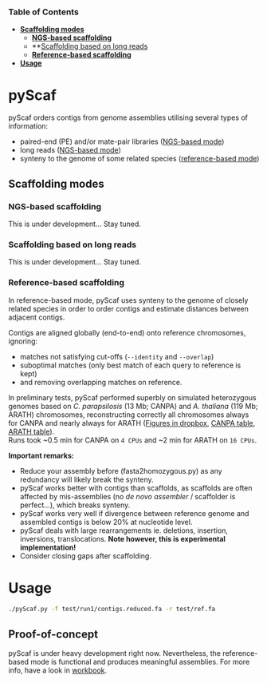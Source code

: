 ### Table of Contents
- **[Scaffolding modes](#scaffolding-modes)**
  - **[NGS-based scaffolding](#ngs-based-scaffolding)**
  - **[Scaffolding based on long reads](#scaffolding-based-on-long-reads)
  - **[Reference-based scaffolding](#reference-based-scaffolding)**
- **[Usage](#usage)**

# pyScaf

pyScaf orders contigs from genome assemblies utilising several types of information:
- paired-end (PE) and/or mate-pair libraries ([NGS-based mode](#ngs-based-scaffolding))
- long reads ([NGS-based mode](#scaffolding-based-on-long-reads))
- synteny to the genome of some related species ([reference-based mode](#reference-based-scaffolding))

## Scaffolding modes

### NGS-based scaffolding
This is under development... Stay tuned. 

### Scaffolding based on long reads
This is under development... Stay tuned.

### Reference-based scaffolding
In reference-based mode, pyScaf uses synteny to the genome of closely related species in order to order contigs and estimate distances between adjacent contigs.

Contigs are aligned globally (end-to-end) onto reference chromosomes, ignoring:
- matches not satisfying cut-offs (`--identity` and `--overlap`)
- suboptimal matches (only best match of each query to reference is kept) 
- and removing overlapping matches on reference. 

In preliminary tests, pyScaf performed superbly on simulated heterozygous genomes based on *C. parapsilosis* (13 Mb; CANPA) and *A. thaliana* (119 Mb; ARATH) chromosomes, reconstructing correctly all chromosomes always for CANPA and nearly always for ARATH ([Figures in dropbox](https://www.dropbox.com/sh/bb7lwggo40xrwtc/AAAZ7pByVQQQ-WhUXZVeJaZVa/pyScaf?dl=0), [CANPA table](https://docs.google.com/spreadsheets/d/1InBExy-qKDLj-upd8tlPItVSKc4mLepZjZxB31ii9OY/edit#gid=2036953672), [ARATH table](https://docs.google.com/spreadsheets/d/1InBExy-qKDLj-upd8tlPItVSKc4mLepZjZxB31ii9OY/edit#gid=1920757821)).  
Runs took ~0.5 min for CANPA on `4 CPUs` and ~2 min for ARATH on `16 CPUs`. 

**Important remarks:**
- Reduce your assembly before (fasta2homozygous.py) as any redundancy will likely break the synteny.
- pyScaf works better with contigs than scaffolds, as scaffolds are often affected by mis-assemblies (no *de novo assembler* / scaffolder is perfect...), which breaks synteny. 
- pyScaf works very well if divergence between reference genome and assembled contigs is below 20% at nucleotide level. 
- pyScaf deals with large rearrangements ie. deletions, insertion, inversions, translocations. **Note however, this is experimental implementation!**
- Consider closing gaps after scaffolding. 

# Usage

```bash
./pyScaf.py -f test/run1/contigs.reduced.fa -r test/ref.fa
```

## Proof-of-concept
pyScaf is under heavy development right now.
Nevertheless, the reference-based mode is functional and produces meaningful assemblies.
For more info, have a look in [workbook](https://docs.google.com/document/d/1WNw6FYZXNI2sKJ1hBZ0LI9CWJSQ-BTQID7jL9lLvYaA/edit?usp=sharing).

